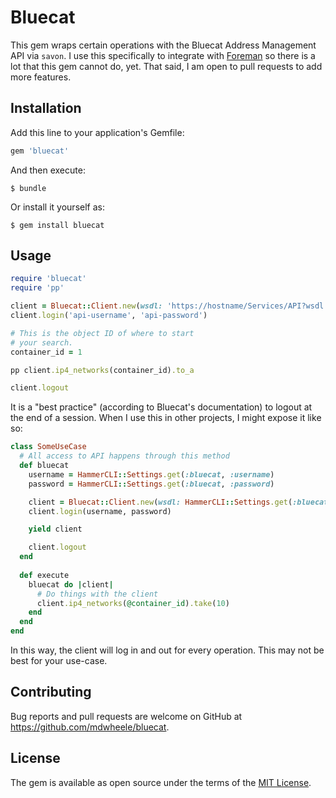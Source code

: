 # Bluecat

This gem wraps certain operations with the Bluecat Address Management API via `savon`. I use this specifically to integrate with [Foreman](https://theforeman.org) so there is a lot that this gem cannot do, yet. That said, I am open to pull requests to add more features. 

## Installation

Add this line to your application's Gemfile:

```ruby
gem 'bluecat'
```

And then execute:

    $ bundle

Or install it yourself as:

    $ gem install bluecat

## Usage

```ruby
require 'bluecat'
require 'pp'

client = Bluecat::Client.new(wsdl: 'https://hostname/Services/API?wsdl')
client.login('api-username', 'api-password')

# This is the object ID of where to start
# your search.
container_id = 1

pp client.ip4_networks(container_id).to_a

client.logout
```

It is a "best practice" (according to Bluecat's documentation) to logout at the end of a session. When I use this in other projects, I might expose it like so:

```ruby
class SomeUseCase
  # All access to API happens through this method
  def bluecat
    username = HammerCLI::Settings.get(:bluecat, :username)
    password = HammerCLI::Settings.get(:bluecat, :password)

    client = Bluecat::Client.new(wsdl: HammerCLI::Settings.get(:bluecat, :wsdl))
    client.login(username, password)

    yield client

    client.logout
  end
  
  def execute
    bluecat do |client|
      # Do things with the client
      client.ip4_networks(@container_id).take(10)
    end 
  end
end
```

In this way, the client will log in and out for every operation. This may not be best for your use-case.

## Contributing

Bug reports and pull requests are welcome on GitHub at https://github.com/mdwheele/bluecat.


## License

The gem is available as open source under the terms of the [MIT License](http://opensource.org/licenses/MIT).

